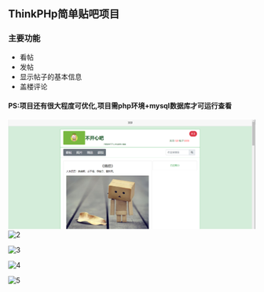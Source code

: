 ## ThinkPHp简单贴吧项目

### 主要功能

- 看帖
- 发帖
- 显示帖子的基本信息
- 盖楼评论

#### PS:项目还有很大程度可优化,项目需php环境+mysql数据库才可运行查看



![](https://github.com/Fdaxiong/Post_app/blob/master/%E9%A1%B9%E7%9B%AE%E7%BD%91%E9%A1%B5%E5%9B%BE/1..png)
![2](C:\Users\88487\Desktop\新建文件夹\2.png)

![3](C:\Users\88487\Desktop\新建文件夹\3.png)

![4](C:\Users\88487\Desktop\新建文件夹\4.png)

![5](C:\Users\88487\Desktop\新建文件夹\5.png)
